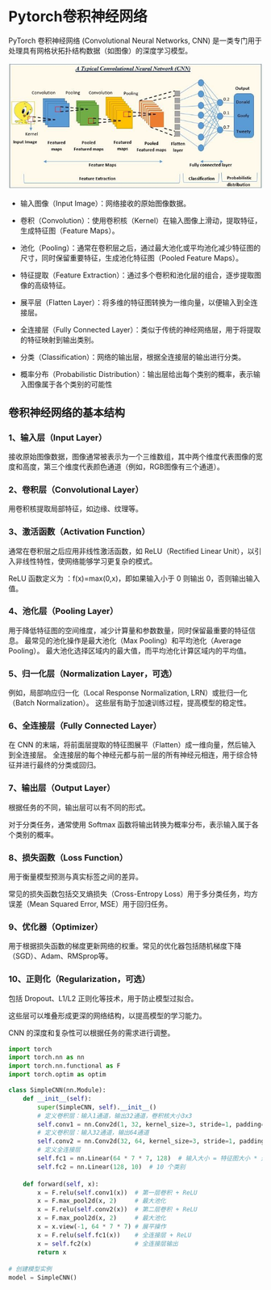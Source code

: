 # Pytorch卷积神经网络
PyTorch 卷积神经网络 (Convolutional Neural Networks, CNN) 是一类专门用于处理具有网格状拓扑结构数据（如图像）的深度学习模型。

![CNN](../../../resources/1686919918947.jpeg)

- 输入图像（Input Image）：网络接收的原始图像数据。

- 卷积（Convolution）：使用卷积核（Kernel）在输入图像上滑动，提取特征，生成特征图（Feature Maps）。

- 池化（Pooling）：通常在卷积层之后，通过最大池化或平均池化减少特征图的尺寸，同时保留重要特征，生成池化特征图（Pooled Feature Maps）。

- 特征提取（Feature Extraction）：通过多个卷积和池化层的组合，逐步提取图像的高级特征。

- 展平层（Flatten Layer）：将多维的特征图转换为一维向量，以便输入到全连接层。

- 全连接层（Fully Connected Layer）：类似于传统的神经网络层，用于将提取的特征映射到输出类别。

- 分类（Classification）：网络的输出层，根据全连接层的输出进行分类。

- 概率分布（Probabilistic Distribution）：输出层给出每个类别的概率，表示输入图像属于各个类别的可能性

## 卷积神经网络的基本结构
### 1、输入层（Input Layer）

接收原始图像数据，图像通常被表示为一个三维数组，其中两个维度代表图像的宽度和高度，第三个维度代表颜色通道（例如，RGB图像有三个通道）。

### 2、卷积层（Convolutional Layer）

用卷积核提取局部特征，如边缘、纹理等。

### 3、激活函数（Activation Function）
通常在卷积层之后应用非线性激活函数，如 ReLU（Rectified Linear Unit），以引入非线性特性，使网络能够学习更复杂的模式。

ReLU 函数定义为 ：f(x)=max(0,x)，即如果输入小于 0 则输出 0，否则输出输入值。

### 4、池化层（Pooling Layer）

用于降低特征图的空间维度，减少计算量和参数数量，同时保留最重要的特征信息。
最常见的池化操作是最大池化（Max Pooling）和平均池化（Average Pooling）。
最大池化选择区域内的最大值，而平均池化计算区域内的平均值。
### 5、归一化层（Normalization Layer，可选）

例如，局部响应归一化（Local Response Normalization, LRN）或批归一化（Batch Normalization）。
这些层有助于加速训练过程，提高模型的稳定性。
### 6、全连接层（Fully Connected Layer）

在 CNN 的末端，将前面层提取的特征图展平（Flatten）成一维向量，然后输入到全连接层。
全连接层的每个神经元都与前一层的所有神经元相连，用于综合特征并进行最终的分类或回归。
### 7、输出层（Output Layer）

根据任务的不同，输出层可以有不同的形式。

对于分类任务，通常使用 Softmax 函数将输出转换为概率分布，表示输入属于各个类别的概率。

### 8、损失函数（Loss Function）

用于衡量模型预测与真实标签之间的差异。

常见的损失函数包括交叉熵损失（Cross-Entropy Loss）用于多分类任务，均方误差（Mean Squared Error, MSE）用于回归任务。

### 9、优化器（Optimizer）

用于根据损失函数的梯度更新网络的权重。常见的优化器包括随机梯度下降（SGD）、Adam、RMSprop等。

### 10、正则化（Regularization，可选）

包括 Dropout、L1/L2 正则化等技术，用于防止模型过拟合。

这些层可以堆叠形成更深的网络结构，以提高模型的学习能力。

CNN 的深度和复杂性可以根据任务的需求进行调整。


```python
import torch
import torch.nn as nn
import torch.nn.functional as F
import torch.optim as optim
```

```python
class SimpleCNN(nn.Module):
    def __init__(self):
        super(SimpleCNN, self).__init__()
        # 定义卷积层：输入1通道，输出32通道，卷积核大小3x3
        self.conv1 = nn.Conv2d(1, 32, kernel_size=3, stride=1, padding=1)
        # 定义卷积层：输入32通道，输出64通道
        self.conv2 = nn.Conv2d(32, 64, kernel_size=3, stride=1, padding=1)
        # 定义全连接层
        self.fc1 = nn.Linear(64 * 7 * 7, 128)  # 输入大小 = 特征图大小 * 通道数
        self.fc2 = nn.Linear(128, 10)  # 10 个类别

    def forward(self, x):
        x = F.relu(self.conv1(x))  # 第一层卷积 + ReLU
        x = F.max_pool2d(x, 2)     # 最大池化
        x = F.relu(self.conv2(x))  # 第二层卷积 + ReLU
        x = F.max_pool2d(x, 2)     # 最大池化
        x = x.view(-1, 64 * 7 * 7) # 展平操作
        x = F.relu(self.fc1(x))    # 全连接层 + ReLU
        x = self.fc2(x)            # 全连接层输出
        return x

# 创建模型实例
model = SimpleCNN()
```
